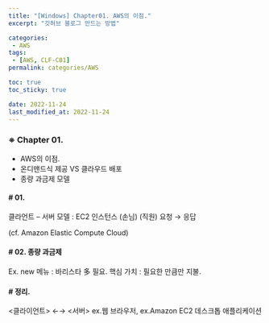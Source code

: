 ```yaml
---
title: "[Windows] Chapter01. AWS의 이점."
excerpt: "깃허브 블로그 만드는 방법"

categories:
 - AWS
tags:
 - [AWS, CLF-C01]
permalink: categories/AWS

toc: true
toc_sticky: true

date: 2022-11-24
last_modified_at: 2022-11-24
---
```


<!-- outline-start -->


### ※ Chapter 01.

- AWS의 이점.
- 온디맨드식 제공 VS 클라우드 배포
- 종량 과금제 모델



#### # 01.

클라언트 – 서버 모델 : EC2 인스턴스
 (손님)      (직원)
 요청    →   응답

(cf. Amazon Elastic Compute Cloud)



#### # 02. 종량 과금제

Ex. new 메뉴 : 바리스타 多 필요.
핵심 가치 : 필요한 만큼만 지불.



#### # 정리.

<클라이언트>      ←→            <서버>
ex.웹 브라우저,             ex.Amazon EC2
데스크톱 애플리케이션
